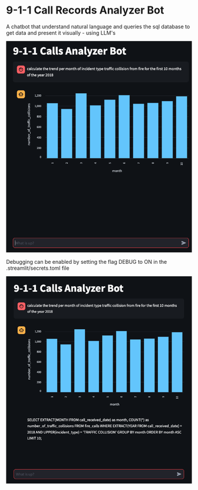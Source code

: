 # 9-1-1 Call Records Analyzer Bot
A chatbot that understand natural language and queries the sql database to get data and present it visually - using LLM's

![Bot snapshot without DEBUG enabled](images/call-chatbot-00.png)

Debugging can be enabled by setting the flag DEBUG to ON in the .streamlit/secrets.toml file

![Bot snapshot without DEBUG enabled](images/call-chatbot.png)
